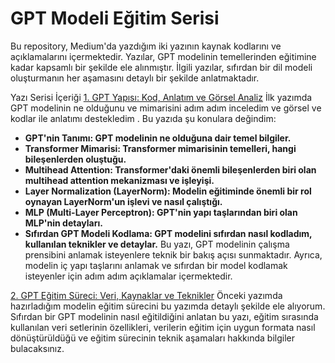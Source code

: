 # GPT Modeli Eğitim Serisi
Bu repository, Medium'da yazdığım iki yazının kaynak kodlarını ve açıklamalarını içermektedir. Yazılar, GPT modelinin temellerinden eğitimine kadar kapsamlı bir şekilde ele alınmıştır. İlgili yazılar, sıfırdan bir dil modeli oluşturmanın her aşamasını detaylı bir şekilde anlatmaktadır.

Yazı Serisi İçeriği
[1. GPT Yapısı: Kod, Anlatım ve Görsel Analiz](https://medium.com/@canbing0l/ad%C4%B1m-ad%C4%B1m-gpt-modeli-kodlamas%C4%B1-4afde7df1d6b)
İlk yazımda GPT modelinin ne olduğunu ve mimarisini adım adım inceledim ve görsel ve kodlar ile anlatımı destekledim . Bu yazıda şu konulara değindim:

- **GPT'nin Tanımı: GPT modelinin ne olduğuna dair temel bilgiler.**
- **Transformer Mimarisi: Transformer mimarisinin temelleri, hangi bileşenlerden oluştuğu.**
- **Multihead Attention: Transformer'daki önemli bileşenlerden biri olan multihead attention mekanizması ve işleyişi.**
- **Layer Normalization (LayerNorm): Modelin eğitiminde önemli bir rol oynayan LayerNorm'un işlevi ve nasıl çalıştığı.**
- **MLP (Multi-Layer Perceptron): GPT'nin yapı taşlarından biri olan MLP'nin detayları.**
- **Sıfırdan GPT Modeli Kodlama: GPT modelini sıfırdan nasıl kodladım, kullanılan teknikler ve detaylar.**
Bu yazı, GPT modelinin çalışma prensibini anlamak isteyenlere teknik bir bakış açısı sunmaktadır. Ayrıca, modelin iç yapı taşlarını anlamak ve sıfırdan bir model kodlamak isteyenler için adım adım açıklamalar içermektedir.

[2. GPT Eğitim Süreci: Veri, Kaynaklar ve Teknikler](https://medium.com/@canbing0l/gpt-e%C4%9Fitim-s%C3%BCreci-veri-kaynaklar-ve-teknikler-7915b998cb4d)
Önceki yazımda hazırladığım modelin eğitim sürecini bu yazımda detaylı şekilde ele alıyorum. Sıfırdan bir GPT modelinin nasıl eğitildiğini anlatan bu yazı, eğitim sırasında kullanılan veri setlerinin özellikleri, verilerin eğitim için uygun formata nasıl dönüştürüldüğü ve eğitim sürecinin teknik aşamaları hakkında bilgiler bulacaksınız.
